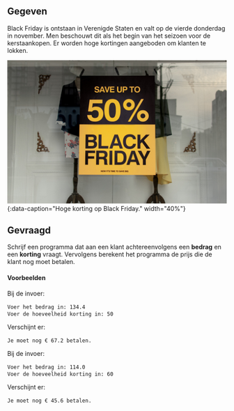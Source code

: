 ## Gegeven

Black Friday is ontstaan in Verenigde Staten en valt op de vierde donderdag in november. Men beschouwt dit als het begin van het seizoen voor de kerstaankopen. Er worden hoge kortingen aangeboden om klanten te lokken.

![Hoge korting op Black Friday.](media/ashkan-forouzani.jpg "Foto door ashkan Forouzani op Unsplash."){:data-caption="Hoge korting op Black Friday." width="40%"}

## Gevraagd

Schrijf een programma dat aan een klant achtereenvolgens een **bedrag** en een **korting** vraagt. Vervolgens berekent het programma de prijs die de klant nog moet betalen.

#### Voorbeelden

Bij de invoer:
```
Voer het bedrag in: 134.4
Voer de hoeveelheid korting in: 50
```

Verschijnt er:
```
Je moet nog € 67.2 betalen.
```

Bij de invoer:
```
Voer het bedrag in: 114.0
Voer de hoeveelheid korting in: 60
```

Verschijnt er:
```
Je moet nog € 45.6 betalen.
```
